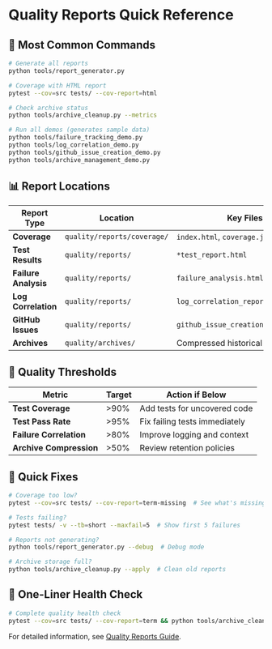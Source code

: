 # Quality Reports Quick Reference

## 🚀 Most Common Commands

```bash
# Generate all reports
python tools/report_generator.py

# Coverage with HTML report
pytest --cov=src tests/ --cov-report=html

# Check archive status
python tools/archive_cleanup.py --metrics

# Run all demos (generates sample data)
python tools/failure_tracking_demo.py
python tools/log_correlation_demo.py
python tools/github_issue_creation_demo.py
python tools/archive_management_demo.py
```

## 📊 Report Locations

| Report Type | Location | Key Files |
|-------------|----------|-----------|
| **Coverage** | `quality/reports/coverage/` | `index.html`, `coverage.json` |
| **Test Results** | `quality/reports/` | `*test_report.html` |
| **Failure Analysis** | `quality/reports/` | `failure_analysis.html` |
| **Log Correlation** | `quality/reports/` | `log_correlation_report.json` |
| **GitHub Issues** | `quality/reports/` | `github_issue_creation_report_*.md` |
| **Archives** | `quality/archives/` | Compressed historical reports |

## 🎯 Quality Thresholds

| Metric | Target | Action if Below |
|--------|---------|-----------------|
| **Test Coverage** | >90% | Add tests for uncovered code |
| **Test Pass Rate** | >95% | Fix failing tests immediately |
| **Failure Correlation** | >80% | Improve logging and context |
| **Archive Compression** | >50% | Review retention policies |

## 🔧 Quick Fixes

```bash
# Coverage too low?
pytest --cov=src tests/ --cov-report=term-missing  # See what's missing

# Tests failing?
pytest tests/ -v --tb=short --maxfail=5  # Show first 5 failures

# Reports not generating?
python tools/report_generator.py --debug  # Debug mode

# Archive storage full?
python tools/archive_cleanup.py --apply  # Clean old reports
```

## 📱 One-Liner Health Check

```bash
# Complete quality health check
pytest --cov=src tests/ --cov-report=term && python tools/archive_cleanup.py --metrics && echo "✅ Quality check complete"
```

For detailed information, see [Quality Reports Guide](README.md).